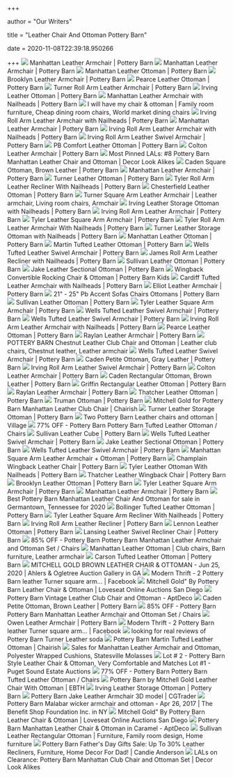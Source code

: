 +++
        
author = "Our Writers"
        
title = "Leather Chair And Ottoman Pottery Barn"
        
date = 2020-11-08T22:39:18.950266
        
+++
[ ![](https://assets.pbimgs.com/pbimgs/ab/images/dp/wcm/202034/0738/manhattan-leather-armchair-c.jpg)](https://assets.pbimgs.com/pbimgs/ab/images/dp/wcm/202034/0738/manhattan-leather-armchair-c.jpg) Manhattan Leather Armchair | Pottery Barn
[ ![](https://assets.pbimgs.com/pbimgs/ab/images/dp/wcm/202034/0760/manhattan-leather-armchair-c.jpg)](https://assets.pbimgs.com/pbimgs/ab/images/dp/wcm/202034/0760/manhattan-leather-armchair-c.jpg) Manhattan Leather Armchair | Pottery Barn
[ ![](https://assets.pbimgs.com/pbimgs/rk/images/dp/wcm/202034/0542/manhattan-leather-ottoman-c.jpg)](https://assets.pbimgs.com/pbimgs/rk/images/dp/wcm/202034/0542/manhattan-leather-ottoman-c.jpg) Manhattan Leather Ottoman | Pottery Barn
[ ![](https://assets.pbimgs.com/pbimgs/ab/images/dp/wcm/202035/0001/brooklyn-leather-armchair-c.jpg)](https://assets.pbimgs.com/pbimgs/ab/images/dp/wcm/202035/0001/brooklyn-leather-armchair-c.jpg) Brooklyn Leather Armchair | Pottery Barn
[ ![](https://assets.pbimgs.com/pbimgs/ab/images/dp/wcm/202034/0238/pearce-roll-arm-leather-ottoman-c.jpg)](https://assets.pbimgs.com/pbimgs/ab/images/dp/wcm/202034/0238/pearce-roll-arm-leather-ottoman-c.jpg) Pearce Leather Ottoman | Pottery Barn
[ ![](https://assets.pbimgs.com/pbimgs/ab/images/dp/wcm/202034/0625/turner-roll-arm-leather-armchair-c.jpg)](https://assets.pbimgs.com/pbimgs/ab/images/dp/wcm/202034/0625/turner-roll-arm-leather-armchair-c.jpg) Turner Roll Arm Leather Armchair | Pottery Barn
[ ![](https://assets.pbimgs.com/pbimgs/ab/images/dp/wcm/202034/0432/irving-leather-ottoman-c.jpg)](https://assets.pbimgs.com/pbimgs/ab/images/dp/wcm/202034/0432/irving-leather-ottoman-c.jpg) Irving Leather Ottoman | Pottery Barn
[ ![](https://assets.pbimgs.com/pbimgs/ab/images/dp/wcm/202034/0788/manhattan-leather-armchair-with-nailheads-c.jpg)](https://assets.pbimgs.com/pbimgs/ab/images/dp/wcm/202034/0788/manhattan-leather-armchair-with-nailheads-c.jpg) Manhattan Leather Armchair with Nailheads | Pottery Barn
[ ![](https://i.pinimg.com/originals/87/ef/ee/87efeeead0de980e3a116c374477d002.jpg)](https://i.pinimg.com/originals/87/ef/ee/87efeeead0de980e3a116c374477d002.jpg) I will have my chair & ottoman | Family room furniture, Cheap dining room  chairs, World market dining chairs
[ ![](https://assets.pbimgs.com/pbimgs/ab/images/dp/wcm/202034/0540/irving-roll-arm-leather-armchair-with-nailheads-c.jpg)](https://assets.pbimgs.com/pbimgs/ab/images/dp/wcm/202034/0540/irving-roll-arm-leather-armchair-with-nailheads-c.jpg) Irving Roll Arm Leather Armchair with Nailheads | Pottery Barn
[ ![](https://assets.pbimgs.com/pbimgs/ab/images/dp/wcm/202034/0642/manhattan-leather-armchair-c.jpg)](https://assets.pbimgs.com/pbimgs/ab/images/dp/wcm/202034/0642/manhattan-leather-armchair-c.jpg) Manhattan Leather Armchair | Pottery Barn
[ ![](https://assets.pbimgs.com/pbimgs/ab/images/dp/wcm/202034/0208/irving-roll-arm-leather-armchair-with-nailheads-c.jpg)](https://assets.pbimgs.com/pbimgs/ab/images/dp/wcm/202034/0208/irving-roll-arm-leather-armchair-with-nailheads-c.jpg) Irving Roll Arm Leather Armchair with Nailheads | Pottery Barn
[ ![](https://assets.pbimgs.com/pbimgs/ab/images/dp/wcm/202034/0201/irving-roll-arm-leather-swivel-armchair-o.jpg)](https://assets.pbimgs.com/pbimgs/ab/images/dp/wcm/202034/0201/irving-roll-arm-leather-swivel-armchair-o.jpg) Irving Roll Arm Leather Swivel Armchair | Pottery Barn
[ ![](https://assets.pbimgs.com/pbimgs/rk/images/dp/wcm/202034/0381/pb-comfort-leather-ottoman-c.jpg)](https://assets.pbimgs.com/pbimgs/rk/images/dp/wcm/202034/0381/pb-comfort-leather-ottoman-c.jpg) PB Comfort Leather Ottoman | Pottery Barn
[ ![](https://assets.pbimgs.com/pbimgs/rk/images/dp/wcm/202034/0502/colton-leather-armchair-c.jpg)](https://assets.pbimgs.com/pbimgs/rk/images/dp/wcm/202034/0502/colton-leather-armchair-c.jpg) Colton Leather Armchair | Pottery Barn
[ ![](http://www.decorlookalikes.com/wp-content/uploads/2014/01/bdleatherchair.jpg)](http://www.decorlookalikes.com/wp-content/uploads/2014/01/bdleatherchair.jpg) Most Pinned LALs: #8 Pottery Barn Manhattan Leather Chair and Ottoman |  Decor Look Alikes
[ ![](https://assets.pbimgs.com/pbimgs/rk/images/dp/wcm/202034/0637/caden-square-ottoman-brown-leather-o.jpg)](https://assets.pbimgs.com/pbimgs/rk/images/dp/wcm/202034/0637/caden-square-ottoman-brown-leather-o.jpg) Caden Square Ottoman, Brown Leather | Pottery Barn
[ ![](https://assets.pbimgs.com/pbimgs/ab/images/dp/wcm/202034/0461/manhattan-leather-armchair-c.jpg)](https://assets.pbimgs.com/pbimgs/ab/images/dp/wcm/202034/0461/manhattan-leather-armchair-c.jpg) Manhattan Leather Armchair | Pottery Barn
[ ![](https://assets.pbimgs.com/pbimgs/ab/images/dp/wcm/202034/0190/turner-leather-ottoman-o.jpg)](https://assets.pbimgs.com/pbimgs/ab/images/dp/wcm/202034/0190/turner-leather-ottoman-o.jpg) Turner Leather Ottoman | Pottery Barn
[ ![](https://assets.pbimgs.com/pbimgs/rk/images/dp/wcm/202034/0441/tyler-roll-arm-leather-recliner-with-nailheads-c.jpg)](https://assets.pbimgs.com/pbimgs/rk/images/dp/wcm/202034/0441/tyler-roll-arm-leather-recliner-with-nailheads-c.jpg) Tyler Roll Arm Leather Recliner With Nailheads | Pottery Barn
[ ![](https://assets.pbimgs.com/pbimgs/ab/images/dp/wcm/202034/0764/chesterfield-leather-ottoman-o.jpg)](https://assets.pbimgs.com/pbimgs/ab/images/dp/wcm/202034/0764/chesterfield-leather-ottoman-o.jpg) Chesterfield Leather Ottoman | Pottery Barn
[ ![](https://i.pinimg.com/originals/29/f6/de/29f6dec7546784fe50f727da3b2e0a67.jpg)](https://i.pinimg.com/originals/29/f6/de/29f6dec7546784fe50f727da3b2e0a67.jpg) Turner Square Arm Leather Armchair | Leather armchair, Living room chairs,  Armchair
[ ![](https://assets.pbimgs.com/pbimgs/ab/images/dp/wcm/202034/0324/irving-leather-storage-ottoman-with-nailheads-c.jpg)](https://assets.pbimgs.com/pbimgs/ab/images/dp/wcm/202034/0324/irving-leather-storage-ottoman-with-nailheads-c.jpg) Irving Leather Storage Ottoman with Nailheads | Pottery Barn
[ ![](https://assets.pbimgs.com/pbimgs/ab/images/dp/wcm/202040/0155/irving-roll-arm-leather-armchair-c.jpg)](https://assets.pbimgs.com/pbimgs/ab/images/dp/wcm/202040/0155/irving-roll-arm-leather-armchair-c.jpg) Irving Roll Arm Leather Armchair | Pottery Barn
[ ![](https://assets.pbimgs.com/pbimgs/rk/images/dp/wcm/202034/0560/tyler-leather-square-arm-armchair-with-nailheads-c.jpg)](https://assets.pbimgs.com/pbimgs/rk/images/dp/wcm/202034/0560/tyler-leather-square-arm-armchair-with-nailheads-c.jpg) Tyler Leather Square Arm Armchair | Pottery Barn
[ ![](https://assets.pbimgs.com/pbimgs/ab/images/dp/wcm/202034/0297/tyler-roll-arm-leather-armchair-with-nailheads-c.jpg)](https://assets.pbimgs.com/pbimgs/ab/images/dp/wcm/202034/0297/tyler-roll-arm-leather-armchair-with-nailheads-c.jpg) Tyler Roll Arm Leather Armchair With Nailheads | Pottery Barn
[ ![](https://assets.pbimgs.com/pbimgs/rk/images/dp/wcm/202021/0143/turner-leather-storage-ottoman-with-nailheads-o.jpg)](https://assets.pbimgs.com/pbimgs/rk/images/dp/wcm/202021/0143/turner-leather-storage-ottoman-with-nailheads-o.jpg) Turner Leather Storage Ottoman with Nailheads | Pottery Barn
[ ![](https://assets.pbimgs.com/pbimgs/rk/images/dp/wcm/202034/0559/manhattan-leather-ottoman-c.jpg)](https://assets.pbimgs.com/pbimgs/rk/images/dp/wcm/202034/0559/manhattan-leather-ottoman-c.jpg) Manhattan Leather Ottoman | Pottery Barn
[ ![](https://assets.pbimgs.com/pbimgs/ab/images/dp/wcm/202034/0451/martin-tufted-leather-ottoman-c.jpg)](https://assets.pbimgs.com/pbimgs/ab/images/dp/wcm/202034/0451/martin-tufted-leather-ottoman-c.jpg) Martin Tufted Leather Ottoman | Pottery Barn
[ ![](https://assets.pbimgs.com/pbimgs/ab/images/dp/wcm/202030/0035/wells-tufted-leather-swivel-armchair-c.jpg)](https://assets.pbimgs.com/pbimgs/ab/images/dp/wcm/202030/0035/wells-tufted-leather-swivel-armchair-c.jpg) Wells Tufted Leather Swivel Armchair | Pottery Barn
[ ![](https://assets.pbimgs.com/pbimgs/ab/images/dp/wcm/202034/0737/james-roll-arm-leather-recliner-with-nailheads-c.jpg)](https://assets.pbimgs.com/pbimgs/ab/images/dp/wcm/202034/0737/james-roll-arm-leather-recliner-with-nailheads-c.jpg) James Roll Arm Leather Recliner with Nailheads | Pottery Barn
[ ![](https://assets.pbimgs.com/pbimgs/ab/images/dp/wcm/202034/0807/sullivan-leather-square-ottoman-c.jpg)](https://assets.pbimgs.com/pbimgs/ab/images/dp/wcm/202034/0807/sullivan-leather-square-ottoman-c.jpg) Sullivan Leather Ottoman | Pottery Barn
[ ![](https://assets.pbimgs.com/pbimgs/rk/images/dp/wcm/202034/0252/jake-leather-sectional-ottoman-o.jpg)](https://assets.pbimgs.com/pbimgs/rk/images/dp/wcm/202034/0252/jake-leather-sectional-ottoman-o.jpg) Jake Leather Sectional Ottoman | Pottery Barn
[ ![](https://assets.pkimgs.com/pkimgs/rk/images/dp/wcm/202041/0007/wingback-convertible-rocking-chair-ottoman-o.jpg)](https://assets.pkimgs.com/pkimgs/rk/images/dp/wcm/202041/0007/wingback-convertible-rocking-chair-ottoman-o.jpg) Wingback Convertible Rocking Chair & Ottoman | Pottery Barn Kids
[ ![](https://assets.pbimgs.com/pbimgs/rk/images/dp/wcm/202025/0001/cardiff-leather-armchair-c.jpg)](https://assets.pbimgs.com/pbimgs/rk/images/dp/wcm/202025/0001/cardiff-leather-armchair-c.jpg) Cardiff Tufted Leather Armchair with Nailheads | Pottery Barn
[ ![](https://assets.pbimgs.com/pbimgs/ab/images/dp/wcm/202034/0288/elliot-leather-armchair-c.jpg)](https://assets.pbimgs.com/pbimgs/ab/images/dp/wcm/202034/0288/elliot-leather-armchair-c.jpg) Elliot Leather Armchair | Pottery Barn
[ ![](https://www.potterybarn.com/pbimgs/ab/images/dp/wcm/201925/0019/wells-leather-swivel-ottoman-c.jpg)](https://www.potterybarn.com/pbimgs/ab/images/dp/wcm/201925/0019/wells-leather-swivel-ottoman-c.jpg) 21" - 25" Pb Accent Sofas Chairs Ottomans | Pottery Barn
[ ![](https://assets.pbimgs.com/pbimgs/ab/images/dp/wcm/202034/0792/sullivan-leather-square-ottoman-c.jpg)](https://assets.pbimgs.com/pbimgs/ab/images/dp/wcm/202034/0792/sullivan-leather-square-ottoman-c.jpg) Sullivan Leather Ottoman | Pottery Barn
[ ![](https://assets.pbimgs.com/pbimgs/rk/images/dp/wcm/202034/0461/tyler-leather-square-arm-armchair-with-nailheads-c.jpg)](https://assets.pbimgs.com/pbimgs/rk/images/dp/wcm/202034/0461/tyler-leather-square-arm-armchair-with-nailheads-c.jpg) Tyler Leather Square Arm Armchair | Pottery Barn
[ ![](https://assets.pbimgs.com/pbimgs/ab/images/dp/wcm/202037/0281/wells-tufted-leather-swivel-armchair-c.jpg)](https://assets.pbimgs.com/pbimgs/ab/images/dp/wcm/202037/0281/wells-tufted-leather-swivel-armchair-c.jpg) Wells Tufted Leather Swivel Armchair | Pottery Barn
[ ![](https://assets.pbimgs.com/pbimgs/ab/images/dp/wcm/202034/0507/wells-tufted-leather-swivel-armchair-c.jpg)](https://assets.pbimgs.com/pbimgs/ab/images/dp/wcm/202034/0507/wells-tufted-leather-swivel-armchair-c.jpg) Wells Tufted Leather Swivel Armchair | Pottery Barn
[ ![](https://assets.pbimgs.com/pbimgs/ab/images/dp/wcm/202034/0552/irving-roll-arm-leather-armchair-with-nailheads-c.jpg)](https://assets.pbimgs.com/pbimgs/ab/images/dp/wcm/202034/0552/irving-roll-arm-leather-armchair-with-nailheads-c.jpg) Irving Roll Arm Leather Armchair with Nailheads | Pottery Barn
[ ![](https://assets.pbimgs.com/pbimgs/ab/images/dp/wcm/202034/0158/pearce-roll-arm-leather-ottoman-o.jpg)](https://assets.pbimgs.com/pbimgs/ab/images/dp/wcm/202034/0158/pearce-roll-arm-leather-ottoman-o.jpg) Pearce Leather Ottoman | Pottery Barn
[ ![](https://assets.pbimgs.com/pbimgs/rk/images/dp/wcm/202030/0040/raylan-leather-armchair-c.jpg)](https://assets.pbimgs.com/pbimgs/rk/images/dp/wcm/202030/0040/raylan-leather-armchair-c.jpg) Raylan Leather Armchair | Pottery Barn
[ ![](https://i.pinimg.com/originals/09/32/e9/0932e90374ef8f5afa7189cd276fc8df.jpg)](https://i.pinimg.com/originals/09/32/e9/0932e90374ef8f5afa7189cd276fc8df.jpg) POTTERY BARN Chestnut Leather Club Chair and Ottoman | Leather club chairs,  Chestnut leather, Leather armchair
[ ![](https://assets.pbimgs.com/pbimgs/ab/images/dp/wcm/202035/0226/wells-tufted-leather-swivel-armchair-1-c.jpg)](https://assets.pbimgs.com/pbimgs/ab/images/dp/wcm/202035/0226/wells-tufted-leather-swivel-armchair-1-c.jpg) Wells Tufted Leather Swivel Armchair | Pottery Barn
[ ![](https://assets.pbimgs.com/pbimgs/rk/images/dp/wcm/202034/0275/caden-petite-ottoman-gray-leather-c.jpg)](https://assets.pbimgs.com/pbimgs/rk/images/dp/wcm/202034/0275/caden-petite-ottoman-gray-leather-c.jpg) Caden Petite Ottoman, Gray Leather | Pottery Barn
[ ![](https://assets.pbimgs.com/pbimgs/ab/images/dp/wcm/202034/0198/irving-roll-arm-leather-swivel-armchair-c.jpg)](https://assets.pbimgs.com/pbimgs/ab/images/dp/wcm/202034/0198/irving-roll-arm-leather-swivel-armchair-c.jpg) Irving Roll Arm Leather Swivel Armchair | Pottery Barn
[ ![](https://assets.pbimgs.com/pbimgs/rk/images/dp/wcm/202034/0204/colton-leather-armchair-c.jpg)](https://assets.pbimgs.com/pbimgs/rk/images/dp/wcm/202034/0204/colton-leather-armchair-c.jpg) Colton Leather Armchair | Pottery Barn
[ ![](https://assets.pbimgs.com/pbimgs/ab/images/dp/wcm/202034/0295/caden-rectangular-ottoman-brown-leather-o.jpg)](https://assets.pbimgs.com/pbimgs/ab/images/dp/wcm/202034/0295/caden-rectangular-ottoman-brown-leather-o.jpg) Caden Rectangular Ottoman, Brown Leather | Pottery Barn
[ ![](https://assets.pbimgs.com/pbimgs/rk/images/dp/wcm/202034/0756/griffin-rectangular-leather-ottoman-c.jpg)](https://assets.pbimgs.com/pbimgs/rk/images/dp/wcm/202034/0756/griffin-rectangular-leather-ottoman-c.jpg) Griffin Rectangular Leather Ottoman | Pottery Barn
[ ![](https://assets.pbimgs.com/pbimgs/rk/images/dp/wcm/202034/0541/raylan-leather-armchair-c.jpg)](https://assets.pbimgs.com/pbimgs/rk/images/dp/wcm/202034/0541/raylan-leather-armchair-c.jpg) Raylan Leather Armchair | Pottery Barn
[ ![](https://assets.pbimgs.com/pbimgs/rk/images/dp/wcm/202034/0424/thatcher-leather-ottoman-c.jpg)](https://assets.pbimgs.com/pbimgs/rk/images/dp/wcm/202034/0424/thatcher-leather-ottoman-c.jpg) Thatcher Leather Ottoman | Pottery Barn
[ ![](https://assets.pbimgs.com/pbimgs/ab/images/dp/wcm/202034/0805/truman-ottoman-c.jpg)](https://assets.pbimgs.com/pbimgs/ab/images/dp/wcm/202034/0805/truman-ottoman-c.jpg) Truman Ottoman | Pottery Barn
[ ![](https://chairish-prod.freetls.fastly.net/image/product/master/566e2994-b34e-4e5e-8c82-c239c2faa83c/mitchell-gold-for-pottery-barn-manhattan-leather-club-chair-1402)](https://chairish-prod.freetls.fastly.net/image/product/master/566e2994-b34e-4e5e-8c82-c239c2faa83c/mitchell-gold-for-pottery-barn-manhattan-leather-club-chair-1402) Mitchell Gold for Pottery Barn Manhattan Leather Club Chair | Chairish
[ ![](https://assets.pbimgs.com/pbimgs/ab/images/dp/wcm/202034/0783/turner-leather-storage-ottoman-c.jpg)](https://assets.pbimgs.com/pbimgs/ab/images/dp/wcm/202034/0783/turner-leather-storage-ottoman-c.jpg) Turner Leather Storage Ottoman | Pottery Barn
[ ![](https://usercontent.village.co/8e5d6d88-f866-4e8e-932b-8e47ea334cc7-image.jpg)](https://usercontent.village.co/8e5d6d88-f866-4e8e-932b-8e47ea334cc7-image.jpg) Two Pottery Barn Leather chairs and ottoman | Village
[ ![](https://images.kaiyo.com/101733/pottery-barn/chairs/ottomans/pottery-barn-tufted-leather-ottoman-used.jpeg)](https://images.kaiyo.com/101733/pottery-barn/chairs/ottomans/pottery-barn-tufted-leather-ottoman-used.jpeg) 77% OFF - Pottery Barn Pottery Barn Tufted Leather Ottoman / Chairs
[ ![](https://assets.pbimgs.com/pbimgs/rk/images/dp/wcm/202034/0753/sullivan-leather-cube-o.jpg)](https://assets.pbimgs.com/pbimgs/rk/images/dp/wcm/202034/0753/sullivan-leather-cube-o.jpg) Sullivan Leather Cube | Pottery Barn
[ ![](https://assets.pbimgs.com/pbimgs/ab/images/dp/wcm/202034/0496/wells-tufted-leather-swivel-armchair-c.jpg)](https://assets.pbimgs.com/pbimgs/ab/images/dp/wcm/202034/0496/wells-tufted-leather-swivel-armchair-c.jpg) Wells Tufted Leather Swivel Armchair | Pottery Barn
[ ![](https://assets.pbimgs.com/pbimgs/rk/images/dp/wcm/202034/0571/jake-leather-sectional-ottoman-c.jpg)](https://assets.pbimgs.com/pbimgs/rk/images/dp/wcm/202034/0571/jake-leather-sectional-ottoman-c.jpg) Jake Leather Sectional Ottoman | Pottery Barn
[ ![](https://assets.pbimgs.com/pbimgs/ab/images/dp/wcm/202034/0378/wells-tufted-leather-swivel-armchair-c.jpg)](https://assets.pbimgs.com/pbimgs/ab/images/dp/wcm/202034/0378/wells-tufted-leather-swivel-armchair-c.jpg) Wells Tufted Leather Swivel Armchair | Pottery Barn
[ ![](https://assets.pbimgs.com/pbimgs/rk/images/dp/wcm/202029/0085/manhattan-square-arm-leather-armchair-c.jpg)](https://assets.pbimgs.com/pbimgs/rk/images/dp/wcm/202029/0085/manhattan-square-arm-leather-armchair-c.jpg) Manhattan Square Arm Leather Armchair + Ottoman | Pottery Barn
[ ![](https://assets.pbimgs.com/pbimgs/ab/images/dp/wcm/202038/0023/champlain-wingback-leather-armchair-c.jpg)](https://assets.pbimgs.com/pbimgs/ab/images/dp/wcm/202038/0023/champlain-wingback-leather-armchair-c.jpg) Champlain Wingback Leather Chair | Pottery Barn
[ ![](https://assets.pbimgs.com/pbimgs/rk/images/dp/wcm/202034/0163/tyler-leather-ottoman-with-nailheads-c.jpg)](https://assets.pbimgs.com/pbimgs/rk/images/dp/wcm/202034/0163/tyler-leather-ottoman-with-nailheads-c.jpg) Tyler Leather Ottoman With Nailheads | Pottery Barn
[ ![](https://assets.pbimgs.com/pbimgs/ab/images/dp/wcm/202039/0130/thatcher-leather-wingback-chair-o.jpg)](https://assets.pbimgs.com/pbimgs/ab/images/dp/wcm/202039/0130/thatcher-leather-wingback-chair-o.jpg) Thatcher Leather Wingback Chair | Pottery Barn
[ ![](https://assets.pbimgs.com/pbimgs/ab/images/dp/wcm/202044/0070/brooklyn-leather-ottoman-c.jpg)](https://assets.pbimgs.com/pbimgs/ab/images/dp/wcm/202044/0070/brooklyn-leather-ottoman-c.jpg) Brooklyn Leather Ottoman | Pottery Barn
[ ![](https://assets.pbimgs.com/pbimgs/rk/images/dp/wcm/202034/0159/tyler-leather-square-arm-armchair-c.jpg)](https://assets.pbimgs.com/pbimgs/rk/images/dp/wcm/202034/0159/tyler-leather-square-arm-armchair-c.jpg) Tyler Leather Square Arm Armchair | Pottery Barn
[ ![](https://assets.pbimgs.com/pbimgs/ab/images/dp/wcm/202034/0239/manhattan-leather-armchair-c.jpg)](https://assets.pbimgs.com/pbimgs/ab/images/dp/wcm/202034/0239/manhattan-leather-armchair-c.jpg) Manhattan Leather Armchair | Pottery Barn
[ ![](https://pixl.varagesale.com/http://s3.amazonaws.com/hopshop-image-store-production/132118764/6fbca1df30d6f0edd5545812da037eff.jpg?_ver=large_uploader_thumbnail&w=640&h=640&fit=crop&s=1b2c4f56974992d55f1542b6af1c0f19)](https://pixl.varagesale.com/http://s3.amazonaws.com/hopshop-image-store-production/132118764/6fbca1df30d6f0edd5545812da037eff.jpg?_ver=large_uploader_thumbnail&w=640&h=640&fit=crop&s=1b2c4f56974992d55f1542b6af1c0f19) Best Pottery Barn Manhattan Leather Chair And Ottoman for sale in  Germantown, Tennessee for 2020
[ ![](https://assets.pbimgs.com/pbimgs/rk/images/dp/wcm/202034/0811/bollinger-tufted-leather-ottoman-o.jpg)](https://assets.pbimgs.com/pbimgs/rk/images/dp/wcm/202034/0811/bollinger-tufted-leather-ottoman-o.jpg) Bollinger Tufted Leather Ottoman | Pottery Barn
[ ![](https://assets.pbimgs.com/pbimgs/ab/images/dp/wcm/202034/0185/tyler-leather-square-arm-recliner-with-nailheads-c.jpg)](https://assets.pbimgs.com/pbimgs/ab/images/dp/wcm/202034/0185/tyler-leather-square-arm-recliner-with-nailheads-c.jpg) Tyler Leather Square Arm Recliner With Nailheads | Pottery Barn
[ ![](https://assets.pbimgs.com/pbimgs/ab/images/dp/wcm/202034/0370/irving-roll-arm-leather-recliner-c.jpg)](https://assets.pbimgs.com/pbimgs/ab/images/dp/wcm/202034/0370/irving-roll-arm-leather-recliner-c.jpg) Irving Roll Arm Leather Recliner | Pottery Barn
[ ![](https://assets.pbimgs.com/pbimgs/rk/images/dp/wcm/202034/0571/lennon-leather-ottoman-c.jpg)](https://assets.pbimgs.com/pbimgs/rk/images/dp/wcm/202034/0571/lennon-leather-ottoman-c.jpg) Lennon Leather Ottoman | Pottery Barn
[ ![](https://assets.pbimgs.com/pbimgs/rk/images/dp/wcm/202034/0757/lansing-tufted-leather-swivel-recliner-with-nailheads-c.jpg)](https://assets.pbimgs.com/pbimgs/rk/images/dp/wcm/202034/0757/lansing-tufted-leather-swivel-recliner-with-nailheads-c.jpg) Lansing Leather Swivel Recliner Chair | Pottery Barn
[ ![](https://images.kaiyo.com/62624/pottery-barn/chairs/accent-chairs/pottery-barn-manhattan-leather-armchair-and-ottoman-set.jpeg)](https://images.kaiyo.com/62624/pottery-barn/chairs/accent-chairs/pottery-barn-manhattan-leather-armchair-and-ottoman-set.jpeg) 85% OFF - Pottery Barn Pottery Barn Manhattan Leather Armchair and Ottoman  Set / Chairs
[ ![](https://i.pinimg.com/originals/02/f9/50/02f950e6c76f154beeac64281c8b3e44.jpg)](https://i.pinimg.com/originals/02/f9/50/02f950e6c76f154beeac64281c8b3e44.jpg) Manhattan Leather Ottoman | Club chairs, Barn furniture, Leather armchair
[ ![](https://assets.pbimgs.com/pbimgs/ab/images/dp/wcm/202034/0710/carson-tufted-leather-ottoman-o.jpg)](https://assets.pbimgs.com/pbimgs/ab/images/dp/wcm/202034/0710/carson-tufted-leather-ottoman-o.jpg) Carson Tufted Leather Ottoman | Pottery Barn
[ ![](https://p1.liveauctioneers.com/1874/170907/86112238_1_x.jpg?auto=webp&format=pjpg&version=1591658855&width=512)](https://p1.liveauctioneers.com/1874/170907/86112238_1_x.jpg?auto=webp&format=pjpg&version=1591658855&width=512) MITCHELL GOLD BROWN LEATHER CHAIR & OTTOMAN - Jun 25, 2020 | Ahlers &  Ogletree Auction Gallery in GA
[ ![](https://lookaside.fbsbx.com/lookaside/crawler/media/?media_id=649970125513492)](https://lookaside.fbsbx.com/lookaside/crawler/media/?media_id=649970125513492) Modern Thrift - 2 Pottery Barn leather Turner square arm... | Facebook
[ ![](https://cdn.filestackcontent.com/resize=w:2000,h:2000,f:crop/auto_image/compress/quality=v:60/AZOQUG4DSUKy1Ef0P3pu)](https://cdn.filestackcontent.com/resize=w:2000,h:2000,f:crop/auto_image/compress/quality=v:60/AZOQUG4DSUKy1Ef0P3pu) Mitchell Gold" By Pottery Barn Leather Chair & Ottoman | Loveseat Online  Auctions San Diego
[ ![](https://d6qwfb5pdou4u.cloudfront.net/product-images/6390001-6400000/6395229/1601536536e708f8284657afa86ca64e0087f396ec/1500-1500-frame-0.jpg)](https://d6qwfb5pdou4u.cloudfront.net/product-images/6390001-6400000/6395229/1601536536e708f8284657afa86ca64e0087f396ec/1500-1500-frame-0.jpg) Pottery Barn Vintage Leather Club Chair and Ottoman - AptDeco
[ ![](https://assets.pbimgs.com/pbimgs/ab/images/dp/wcm/202034/0632/caden-petite-ottoman-brown-leather-c.jpg)](https://assets.pbimgs.com/pbimgs/ab/images/dp/wcm/202034/0632/caden-petite-ottoman-brown-leather-c.jpg) Caden Petite Ottoman, Brown Leather | Pottery Barn
[ ![](https://images.kaiyo.com/62624/pottery-barn/chairs/accent-chairs/used-pottery-barn-manhattan-leather-armchair-and-ottoman-set.jpeg)](https://images.kaiyo.com/62624/pottery-barn/chairs/accent-chairs/used-pottery-barn-manhattan-leather-armchair-and-ottoman-set.jpeg) 85% OFF - Pottery Barn Pottery Barn Manhattan Leather Armchair and Ottoman  Set / Chairs
[ ![](https://assets.pbimgs.com/pbimgs/rk/images/dp/wcm/202034/0541/owen-leather-armchair-c.jpg)](https://assets.pbimgs.com/pbimgs/rk/images/dp/wcm/202034/0541/owen-leather-armchair-c.jpg) Owen Leather Armchair | Pottery Barn
[ ![](https://lookaside.fbsbx.com/lookaside/crawler/media/?media_id=649970178846820)](https://lookaside.fbsbx.com/lookaside/crawler/media/?media_id=649970178846820) Modern Thrift - 2 Pottery Barn leather Turner square arm... | Facebook
[ ![](https://st.hzcdn.com/fimgs/5b22a0920bc2cf0a_3642-w500-h524-b0-p0--.jpg)](https://st.hzcdn.com/fimgs/5b22a0920bc2cf0a_3642-w500-h524-b0-p0--.jpg) looking for real reviews of Pottery Barn Turner Leather soda
[ ![](https://chairish-prod.freetls.fastly.net/image/product/master/aa7b5368-1b62-4440-84f9-9f36b38d068c/pottery-barn-martin-tufted-leather-ottoman-4999)](https://chairish-prod.freetls.fastly.net/image/product/master/aa7b5368-1b62-4440-84f9-9f36b38d068c/pottery-barn-martin-tufted-leather-ottoman-4999) Pottery Barn Martin Tufted Leather Ottoman | Chairish
[ ![](https://images.prod.meredith.com/product/f4952acf29c42ce89835a8223ca79ada/1533640506404/l/manhattan-leather-armchair-and-ottoman-polyester-wrapped-cushions-statesville-molasses)](https://images.prod.meredith.com/product/f4952acf29c42ce89835a8223ca79ada/1533640506404/l/manhattan-leather-armchair-and-ottoman-polyester-wrapped-cushions-statesville-molasses) Sales for Manhattan Leather Armchair and Ottoman, Polyester Wrapped  Cushions, Statesville Molasses
[ ![](https://xpert.b-cdn.net/pugetsoundestateauctions/103/19098-210566.jpg?width=650)](https://xpert.b-cdn.net/pugetsoundestateauctions/103/19098-210566.jpg?width=650) Lot # 2 - Pottery Barn Style Leather Chair & Ottoman, Very Comfortable and  Matches Lot #1 - Puget Sound Estate Auctions
[ ![](https://images.kaiyo.com/101733/pottery-barn/chairs/ottomans/second-hand-pottery-barn-tufted-leather-ottoman.jpeg)](https://images.kaiyo.com/101733/pottery-barn/chairs/ottomans/second-hand-pottery-barn-tufted-leather-ottoman.jpeg) 77% OFF - Pottery Barn Pottery Barn Tufted Leather Ottoman / Chairs
[ ![](https://ebth-com-production.imgix.net/2018/01/18/09/59/22/2c3fa539-806a-41f7-999e-b5ec6b57f50b/17PIT028-36.jpg?ixlib=rb-3.1.0&w=880&h=880&fit=crop&crop=&auto=format)](https://ebth-com-production.imgix.net/2018/01/18/09/59/22/2c3fa539-806a-41f7-999e-b5ec6b57f50b/17PIT028-36.jpg?ixlib=rb-3.1.0&w=880&h=880&fit=crop&crop=&auto=format) Pottery Barn by Mitchell Gold Leather Chair With Ottoman | EBTH
[ ![](https://assets.pbimgs.com/pbimgs/rk/images/dp/wcm/202034/3699/img74c.jpg)](https://assets.pbimgs.com/pbimgs/rk/images/dp/wcm/202034/3699/img74c.jpg) Irving Leather Storage Ottoman | Pottery Barn
[ ![](https://img2.cgtrader.com/items/827888/0382ad1a72/large/pottery-barn-jake-leather-armchair-3d-model-max.jpg)](https://img2.cgtrader.com/items/827888/0382ad1a72/large/pottery-barn-jake-leather-armchair-3d-model-max.jpg) Pottery Barn Jake Leather Armchair 3D model | CGTrader
[ ![](https://p1.liveauctioneers.com/3283/102342/52284140_1_x.jpg?auto=webp&format=pjpg&version=1491510982)](https://p1.liveauctioneers.com/3283/102342/52284140_1_x.jpg?auto=webp&format=pjpg&version=1491510982) Pottery Barn Malabar wicker armchair and ottoman - Apr 26, 2017 | The  Benefit Shop Foundation Inc. in NY
[ ![](https://cdn.filestackcontent.com/resize=w:528,h:528,f:crop/auto_image/compress/quality=v:60/r4f5On7TJmFYSgIf0zvg)](https://cdn.filestackcontent.com/resize=w:528,h:528,f:crop/auto_image/compress/quality=v:60/r4f5On7TJmFYSgIf0zvg) Mitchell Gold" By Pottery Barn Leather Chair & Ottoman | Loveseat Online  Auctions San Diego
[ ![](https://d6qwfb5pdou4u.cloudfront.net/product-images/6270001-6280000/6278819/15677923604d29d63e04a5cb128acf574b0e134c7b/1500-1500-frame-90.jpg)](https://d6qwfb5pdou4u.cloudfront.net/product-images/6270001-6280000/6278819/15677923604d29d63e04a5cb128acf574b0e134c7b/1500-1500-frame-90.jpg) Pottery Barn Manhattan Leather Chair & Ottoman in Caramel - AptDeco
[ ![](https://i.pinimg.com/originals/13/4d/46/134d46b952d329296fa4ce1d250d4b51.jpg)](https://i.pinimg.com/originals/13/4d/46/134d46b952d329296fa4ce1d250d4b51.jpg) Sullivan Leather Rectangular Ottoman | Furniture, Family room design, Home  furniture
[ ![](https://candieanderson.com/images/2017/06/Pottery-Barn-MARTIN-TUFTED-LEATHER-OTTOMAN-Brown-Nailhead-Trim.jpg)](https://candieanderson.com/images/2017/06/Pottery-Barn-MARTIN-TUFTED-LEATHER-OTTOMAN-Brown-Nailhead-Trim.jpg) Pottery Barn Father's Day Gifts Sale: Up To 30% Leather Recliners, Furniture,  Home Decor For Dad! | Candie Anderson
[ ![](http://www.decorlookalikes.com/wp-content/uploads/2014/07/bdparis.jpg)](http://www.decorlookalikes.com/wp-content/uploads/2014/07/bdparis.jpg) LALs on Clearance: Pottery Barn Manhattan Club Chair and Ottoman Set |  Decor Look Alikes

